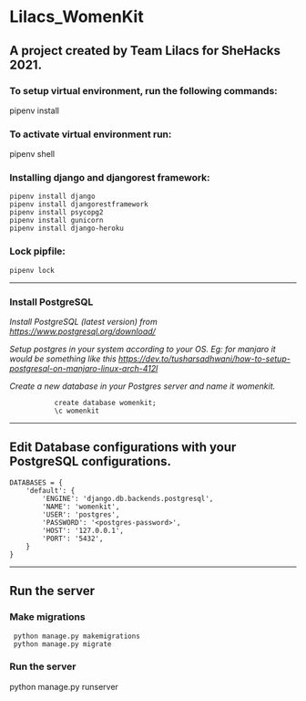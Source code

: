 # Lilacs_WomenKit

**A project created by Team Lilacs for SheHacks 2021.**
- 
### To setup virtual environment, run the following commands:
pipenv install

### To activate virtual environment run:
pipenv shell

### Installing django and djangorest framework:
```
pipenv install django
pipenv install djangorestframework
pipenv install psycopg2
pipenv install gunicorn
pipenv install django-heroku
```

### Lock pipfile:
```
pipenv lock
```

---
### Install PostgreSQL
 _Install PostgreSQL (latest version) from https://www.postgresql.org/download/_

 _Setup postgres in your system according to your OS. Eg: for manjaro it would be something like this https://dev.to/tusharsadhwani/how-to-setup-postgresql-on-manjaro-linux-arch-412l_

 _Create a new database in your Postgres server and name it womenkit._
 ```
            create database womenkit;
            \c womenkit
  ```
---
## Edit Database configurations with your PostgreSQL configurations.
```
DATABASES = {
    'default': {
        'ENGINE': 'django.db.backends.postgresql',
        'NAME': 'womenkit',
        'USER': 'postgres',
        'PASSWORD': '<postgres-password>',
        'HOST': '127.0.0.1',
        'PORT': '5432',
    }
}
```
--- 
## Run the server

 ### Make migrations
 ```
  python manage.py makemigrations
  python manage.py migrate
 ```
 ### Run the server
  python manage.py runserver




